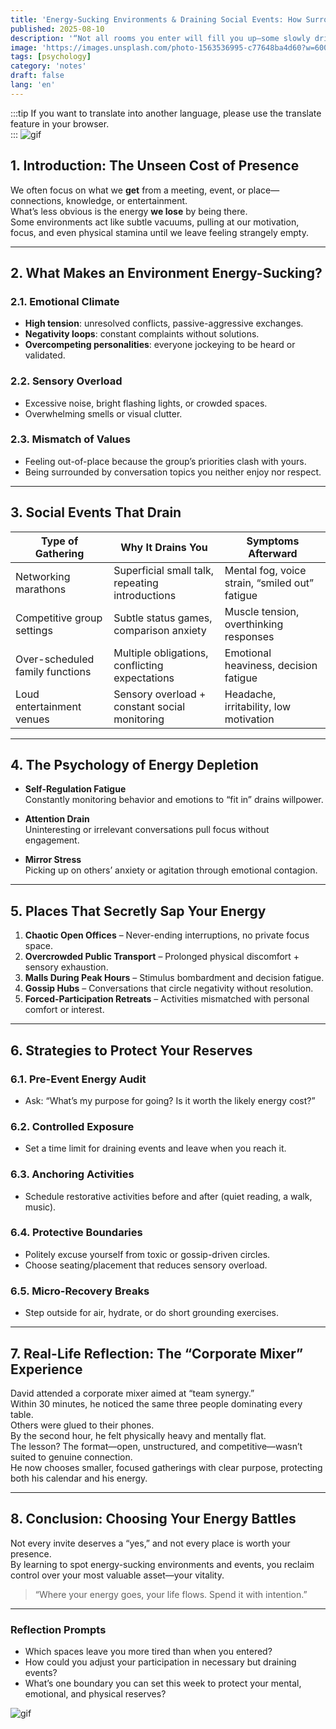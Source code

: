 ```yaml
---
title: 'Energy-Sucking Environments & Draining Social Events: How Surroundings Can Deplete Your Motivation, Mind, and Body'
published: 2025-08-10
description: '“Not all rooms you enter will fill you up—some slowly drink from your mental, emotional, and physical reserves.”'
image: 'https://images.unsplash.com/photo-1563536995-c77648ba4d60?w=600&auto=format&fit=crop&q=60&ixlib=rb-4.1.0&ixid=M3wxMjA3fDB8MHxwaG90by1yZWxhdGVkfDMwfHx8ZW58MHx8fHx8'
tags: [psychology]
category: 'notes'
draft: false 
lang: 'en'
---
```


:::tip
If you want to translate into another language, please use the translate feature in your browser.  
:::
![gif](https://media.tenor.com/4GFW0YkZqqoAAAAM/bocchi-food.gif)

## 1. Introduction: The Unseen Cost of Presence

We often focus on what we **get** from a meeting, event, or place—connections, knowledge, or entertainment.  
What’s less obvious is the energy **we lose** by being there.  
Some environments act like subtle vacuums, pulling at our motivation, focus, and even physical stamina until we leave feeling strangely empty.

---

## 2. What Makes an Environment Energy-Sucking?

### 2.1. Emotional Climate  
- **High tension**: unresolved conflicts, passive-aggressive exchanges.  
- **Negativity loops**: constant complaints without solutions.  
- **Overcompeting personalities**: everyone jockeying to be heard or validated.

### 2.2. Sensory Overload  
- Excessive noise, bright flashing lights, or crowded spaces.  
- Overwhelming smells or visual clutter.

### 2.3. Mismatch of Values  
- Feeling out-of-place because the group’s priorities clash with yours.  
- Being surrounded by conversation topics you neither enjoy nor respect.

---

## 3. Social Events That Drain

| Type of Gathering                      | Why It Drains You                                            | Symptoms Afterward                                   |
|----------------------------------------|--------------------------------------------------------------|------------------------------------------------------|
| Networking marathons                   | Superficial small talk, repeating introductions              | Mental fog, voice strain, “smiled out” fatigue       |
| Competitive group settings              | Subtle status games, comparison anxiety                      | Muscle tension, overthinking responses               |
| Over-scheduled family functions         | Multiple obligations, conflicting expectations               | Emotional heaviness, decision fatigue                |
| Loud entertainment venues               | Sensory overload + constant social monitoring                | Headache, irritability, low motivation                |

---

## 4. The Psychology of Energy Depletion

- **Self-Regulation Fatigue**  
  Constantly monitoring behavior and emotions to “fit in” drains willpower.

- **Attention Drain**  
  Uninteresting or irrelevant conversations pull focus without engagement.

- **Mirror Stress**  
  Picking up on others’ anxiety or agitation through emotional contagion.

---

## 5. Places That Secretly Sap Your Energy

1. **Chaotic Open Offices** – Never-ending interruptions, no private focus space.  
2. **Overcrowded Public Transport** – Prolonged physical discomfort + sensory exhaustion.  
3. **Malls During Peak Hours** – Stimulus bombardment and decision fatigue.  
4. **Gossip Hubs** – Conversations that circle negativity without resolution.  
5. **Forced-Participation Retreats** – Activities mismatched with personal comfort or interest.

---

## 6. Strategies to Protect Your Reserves

### 6.1. Pre-Event Energy Audit  
- Ask: “What’s my purpose for going? Is it worth the likely energy cost?”

### 6.2. Controlled Exposure  
- Set a time limit for draining events and leave when you reach it.

### 6.3. Anchoring Activities  
- Schedule restorative activities before and after (quiet reading, a walk, music).

### 6.4. Protective Boundaries  
- Politely excuse yourself from toxic or gossip-driven circles.  
- Choose seating/placement that reduces sensory overload.

### 6.5. Micro-Recovery Breaks  
- Step outside for air, hydrate, or do short grounding exercises.

---

## 7. Real-Life Reflection: The “Corporate Mixer” Experience

David attended a corporate mixer aimed at “team synergy.”  
Within 30 minutes, he noticed the same three people dominating every table.  
Others were glued to their phones.  
By the second hour, he felt physically heavy and mentally flat.  
The lesson? The format—open, unstructured, and competitive—wasn’t suited to genuine connection.  
He now chooses smaller, focused gatherings with clear purpose, protecting both his calendar and his energy.

---

## 8. Conclusion: Choosing Your Energy Battles

Not every invite deserves a “yes,” and not every place is worth your presence.  
By learning to spot energy-sucking environments and events, you reclaim control over your most valuable asset—your vitality.

> “Where your energy goes, your life flows. Spend it with intention.”

---

### Reflection Prompts

- Which spaces leave you more tired than when you entered?  
- How could you adjust your participation in necessary but draining events?  
- What’s one boundary you can set this week to protect your mental, emotional, and physical reserves?  

![gif](https://media.tenor.com/3X2mrP5sjv8AAAAm/bocchi-the-rock-bocchi.webp)